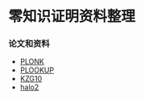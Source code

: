 # 零知识证明资料整理




### 论文和资料

- [PLONK](https://eprint.iacr.org/2019/953.pdf)
- [PLOOKUP](https://eprint.iacr.org/2019/953.pdf)
- [KZG10](https://www.iacr.org/archive/asiacrypt2010/6477178/6477178.pdf)
- [halo2](https://zcash.github.io/halo2/index.html)
